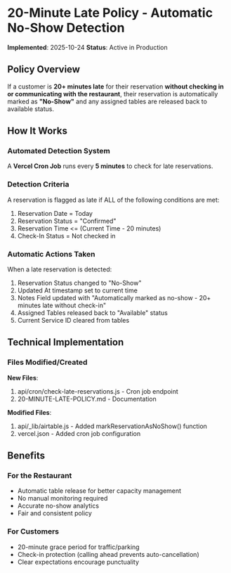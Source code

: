 # 20-Minute Late Policy - Automatic No-Show Detection

**Implemented**: 2025-10-24
**Status**: Active in Production

## Policy Overview

If a customer is **20+ minutes late** for their reservation **without checking in or communicating with the restaurant**, their reservation is automatically marked as **"No-Show"** and any assigned tables are released back to available status.

## How It Works

### Automated Detection System

A **Vercel Cron Job** runs every **5 minutes** to check for late reservations.

### Detection Criteria

A reservation is flagged as late if ALL of the following conditions are met:

1. Reservation Date = Today
2. Reservation Status = "Confirmed"  
3. Reservation Time <= (Current Time - 20 minutes)
4. Check-In Status = Not checked in

### Automatic Actions Taken

When a late reservation is detected:

1. Reservation Status changed to "No-Show"
2. Updated At timestamp set to current time
3. Notes Field updated with "Automatically marked as no-show - 20+ minutes late without check-in"
4. Assigned Tables released back to "Available" status
5. Current Service ID cleared from tables

## Technical Implementation

### Files Modified/Created

**New Files**:
1. api/cron/check-late-reservations.js - Cron job endpoint
2. 20-MINUTE-LATE-POLICY.md - Documentation

**Modified Files**:
1. api/_lib/airtable.js - Added markReservationAsNoShow() function
2. vercel.json - Added cron job configuration

## Benefits

### For the Restaurant
- Automatic table release for better capacity management
- No manual monitoring required
- Accurate no-show analytics
- Fair and consistent policy

### For Customers
- 20-minute grace period for traffic/parking
- Check-in protection (calling ahead prevents auto-cancellation)
- Clear expectations encourage punctuality

